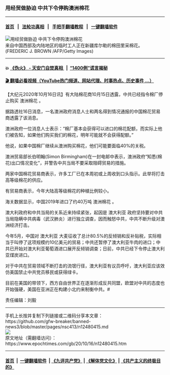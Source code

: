 ### 用经贸做胁迫 中共下令停购澳洲棉花
------------------------

#### [首页](https://github.com/gfw-breaker/banned-news3/blob/master/README.md) &nbsp;&nbsp;|&nbsp;&nbsp; [法轮功真相](https://github.com/begood0513/basic/blob/master/README.md)  &nbsp;&nbsp;|&nbsp;&nbsp; [手把手翻墙教程](https://github.com/gfw-breaker/guides/wiki)  &nbsp;&nbsp;|&nbsp;&nbsp; [一键翻墙软件](https://github.com/gfw-breaker/nogfw/blob/master/README.md)  



<div><img alt="用经贸做胁迫 中共下令停购澳洲棉花" class="attachment-djy_600_400 size-djy_600_400 wp-post-image" src="https://i.epochtimes.com/assets/uploads/2006/12/612100901201897-594x400.jpg"/>
<div class="caption">
 来自中国西部及内陆地区的临时工人正在新疆库尔勒的棉田里采棉花。(FREDERIC J. BROWN /AFP/Getty Images)
</div></div><hr/>

#### 💥 [《伪火》 - 天安门自焚真相 ](http://158.247.195.190:10000/videos/blog/weihuo.html)&nbsp; |&nbsp; [“1400例”谎言揭秘  ](http://158.247.195.190:10000/videos/blog/jiexi1400.html)

#### [ 🎬  翻墙必看视频（YouTube热门频道、网站代理、时事热点、历史事件 ...）](https://github.com/gfw-breaker/links/blob/master/banned.md)

<div><p>
 【大纪元2020年10月16日讯】有大陆棉花商10月15日透露，中共已经指令棉厂停止购买
 <ok href="https://www.epochtimes.com/gb/tag/%E6%BE%B3%E6%B4%B2%E6%A3%89%E8%8A%B1.html">
  澳洲棉花
 </ok>
 。
</p>
<p>
 据路透社16日消息，一名澳洲政府消息人士和两名得到情况通报的中国棉花贸易商透露了该消息。
</p>
<p>
 澳洲政府一位消息人士表示：“棉厂基本会获得可以进口的棉花配额，而实际上他们被告知，如果他们购买我们的棉花，明年可能就不会获得配额。”
</p>
<p>
 他说，如果中国棉厂继续从澳洲购买棉花，他们可能要面临40%的关税。
</p>
<p>
 澳洲贸易部长伯明翰(Simon Birmingham)在一封电邮中表示，澳洲政府“知悉(棉花)出口情况变化”，并警告中共当局不要采取阻碍贸易的措施。
</p>
<p>
 两家中国棉花贸易商表示，许多工厂已在本周初或上周收到口头指示。此举将打击高等级棉花的供应。
</p>
<p>
 有贸易商表示，今年大陆高等级棉花的种植比例较小。
</p>
<p>
 海关数据显示，中国2019年进口了约40万吨
 <ok href="https://www.epochtimes.com/gb/tag/%E6%BE%B3%E6%B4%B2%E6%A3%89%E8%8A%B1.html">
  澳洲棉花
 </ok>
 。
</p>
<p>
 澳大利政府和中共当局的关系近来持续紧张，起因是
 <ok href="https://www.epochtimes.com/gb/tag/%E6%BE%B3%E5%A4%A7%E5%88%A9%E4%BA%9A.html">
  澳大利亚
 </ok>
 政府坚持要对中共当局隐瞒中共病毒（武汉肺炎）进行独立调查，因而触怒中共，中共不断升级对澳洲经济打击。
</p>
<p>
 今年5月，中国对
 <ok href="https://www.epochtimes.com/gb/tag/%E6%BE%B3%E5%A4%A7%E5%88%A9%E4%BA%9A.html">
  澳大利亚
 </ok>
 大麦征收了总计80.5%的反倾销和反补贴税，实际相当于叫停了这项规模约10亿美元的贸易；中共还暂停了澳大利亚牛肉的进口；中共已开始对澳大利亚葡萄酒进口展开反倾销调查；日前，中共已经下令停止澳大利亚煤炭进口。
</p>
<p>
 对于中共在贸易领域不断打击的流氓行径，澳大利亚有议员呼吁，澳大利亚应该效仿美国禁止中共党员移民或获得绿卡。
</p>
<p>
 目前在美国的带领下，西方自由世界正在逐渐形成反共同盟，欧盟对中共的态度也开始强硬，美国在亚洲正在构建小北约来制衡中共。#
</p>
<p>
 责任编辑：刘毅
</p>
</div>
<hr/>
手机上长按并复制下列链接或二维码分享本文章：<br/>
https://github.com/gfw-breaker/banned-news3/blob/master/pages/nsc413/n12480415.md <br/>
<a href='https://github.com/gfw-breaker/banned-news3/blob/master/pages/nsc413/n12480415.md'><img src='https://github.com/gfw-breaker/banned-news3/blob/master/pages/nsc413/n12480415.md.png'/></a> <br/>
原文地址（需翻墙访问）：https://www.epochtimes.com/gb/20/10/16/n12480415.htm


------------------------
#### [首页](https://github.com/gfw-breaker/banned-news3/blob/master/README.md) &nbsp;|&nbsp; [一键翻墙软件](https://github.com/gfw-breaker/nogfw/blob/master/README.md) &nbsp;| [《九评共产党》](https://github.com/gfw-breaker/9ping.md/blob/master/README.md#九评之一评共产党是什么) | [《解体党文化》](https://github.com/gfw-breaker/jtdwh.md/blob/master/README.md) | [《共产主义的终极目的》](https://github.com/gfw-breaker/gczydzjmd.md/blob/master/README.md)


<img src='http://gfw-breaker.win/banned-news3/pages/nsc413/n12480415.md' width='0px' height='0px'/>
